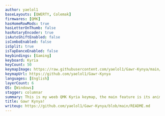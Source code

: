 ```yaml
---
author: yaelol1
baseLayouts: [QWERTY, Colemak]
firmwares: [QMK]
hasHomeRowMods: true
hasLetterOnThumb: false
hasRotaryEncoder: true
isAutoShiftEnabled: false
isComboEnabled: false
isSplit: true
isTapDanceEnabled: false
keybindings: [Gaming]
keyboard: Kyria
keyCount: 50
keymapImage: https://raw.githubusercontent.com/yaelol1/Gawr-Kynya/main/img/kyria.png
keymapUrl: https://github.com/yaelol1/Gawr-Kynya
languages: [English]
layerCount: 6
OS: [Windows]
stagger: columnar
summary: This is my weeb QMK Kyria keymap, the main feature is its animation of Gawr Gura, but it is really powerfull if you watch closely.
title: Gawr Kynya!
writeup: https://github.com/yaelol1/Gawr-Kynya/blob/main/README.md
---
```

